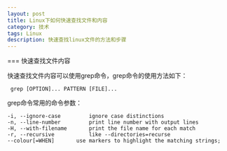 ```yaml
---
layout: post
title: Linux下如何快速查找文件和内容
category: 技术
tags: Linux
description: 快速查找linux文件的方法和步骤
---
```


=== 快速查找文件内容

快速查找文件内容可以使用grep命令，grep命令的使用方法如下：

     grep [OPTION]... PATTERN [FILE]...
     
grep命令常用的命令参数：
    
    -i, --ignore-case         ignore case distinctions
    -n, --line-number         print line number with output lines
    -H, --with-filename       print the file name for each match
    -r, --recursive           like --directories=recurse
    --colour[=WHEN]       use markers to highlight the matching strings;
    
      

